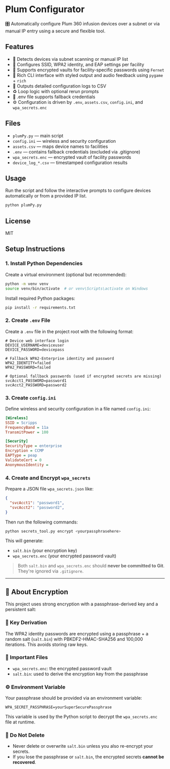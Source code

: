 # Plum Configurator

🎛️ Automatically configure Plum 360 infusion devices over a subnet or via manual IP entry using a secure and flexible tool.

## Features

- 🔎 Detects devices via subnet scanning or manual IP list
- 🔐 Configures SSID, WPA2 identity, and EAP settings per facility
- 🧠 Supports encrypted vaults for facility-specific passwords using `Fernet`
- 🎨 Rich CLI interface with styled output and audio feedback using `pygame` + `rich`
- 📄 Outputs detailed configuration logs to CSV
- ♻️ Loop logic with optional rerun prompts
- 🔑 .env file supports fallback credentials
- ⚙️ Configuration is driven by `.env`, `assets.csv`, `config.ini`, and `wpa_secrets.enc`

## Files

- `plumPy.py` — main script
- `config.ini` — wireless and security configuration
- `assets.csv` — maps device names to facilities
- `.env` — contains fallback credentials (excluded via .gitignore)
- `wpa_secrets.enc` — encrypted vault of facility passwords
- `device_log_*.csv` — timestamped configuration results

## Usage

Run the script and follow the interactive prompts to configure devices automatically or from a provided IP list.

```bash
python plumPy.py
```

## License

MIT


## Setup Instructions

### 1. Install Python Dependencies

Create a virtual environment (optional but recommended):

```bash
python -m venv venv
source venv/bin/activate  # or venv\Scripts\activate on Windows
```

Install required Python packages:

```bash
pip install -r requirements.txt
```

### 2. Create `.env` File

Create a `.env` file in the project root with the following format:

```env
# Device web interface login
DEVICE_USERNAME=deviceuser
DEVICE_PASSWORD=devicepass

# Fallback WPA2-Enterprise identity and password
WPA2_IDENTITY=failed
WPA2_PASSWORD=failed

# Optional fallback passwords (used if encrypted secrets are missing)
svcAcct1_PASSWORD=password1
svcAcct2_PASSWORD=password2
```

### 3. Create `config.ini`

Define wireless and security configuration in a file named `config.ini`:

```ini
[Wireless]
SSID = Scripps
FrequencyBand = 11a
TransmitPower = 100

[Security]
SecurityType = enterprise
Encryption = CCMP
EAPType = peap
ValidateCert = 0
AnonymousIdentity =
```

### 4. Create and Encrypt `wpa_secrets`

Prepare a JSON file `wpa_secrets.json` like:

```json
{
  "svcAcct1": "password1",
  "svcAcct2": "password2",
}
```

Then run the following commands:

```bash
python secrets_tool.py encrypt <yourpassphrasehere>
```

This will generate:
- `salt.bin` (your encryption key)
- `wpa_secrets.enc` (your encrypted password vault)

> Both `salt.bin` and `wpa_secrets.enc` should **never be committed to Git**. They're ignored via `.gitignore`.



---

## 🔐 About Encryption

This project uses strong encryption with a passphrase-derived key and a persistent salt:

### 🔑 Key Derivation

The WPA2 identity passwords are encrypted using a passphrase + a random salt (`salt.bin`) with PBKDF2-HMAC-SHA256 and 100,000 iterations. This avoids storing raw keys.

### 📁 Important Files

- `wpa_secrets.enc`: the encrypted password vault
- `salt.bin`: used to derive the encryption key from the passphrase

### ⚙️ Environment Variable

Your passphrase should be provided via an environment variable:

```env
WPA_SECRET_PASSPHRASE=yourSuperSecurePassphrase
```

This variable is used by the Python script to decrypt the `wpa_secrets.enc` file at runtime.

### 🚫 Do Not Delete

- Never delete or overwrite `salt.bin` unless you also re-encrypt your secrets.
- If you lose the passphrase or `salt.bin`, the encrypted secrets **cannot be recovered**.

